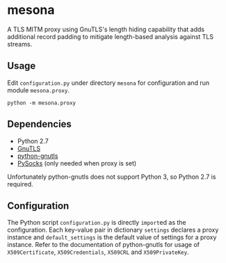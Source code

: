 # mesona

A TLS MITM proxy using GnuTLS's length hiding capability that adds additional record padding to mitigate length-based analysis against TLS streams.

## Usage

Edit `configuration.py` under directory `mesona` for configuration and run module `mesona.proxy`.
```
python -m mesona.proxy
```

## Dependencies

* Python 2.7
* [GnuTLS](https://gnutls.org/)
* [python-gnutls](https://github.com/nametoolong/python-gnutls)
* [PySocks](https://github.com/Anorov/PySocks) (only needed when proxy is set)

Unfortunately python-gnutls does not support Python 3, so Python 2.7 is required.

## Configuration

The Python script `configuration.py` is directly `import`ed as the configuration. Each key-value pair in dictionary `settings` declares a proxy instance and `default_settings` is the default value of settings for a proxy instance. Refer to the documentation of python-gnutls for usage of `X509Certificate`, `X509Credentials`, `X509CRL` and `X509PrivateKey`.
